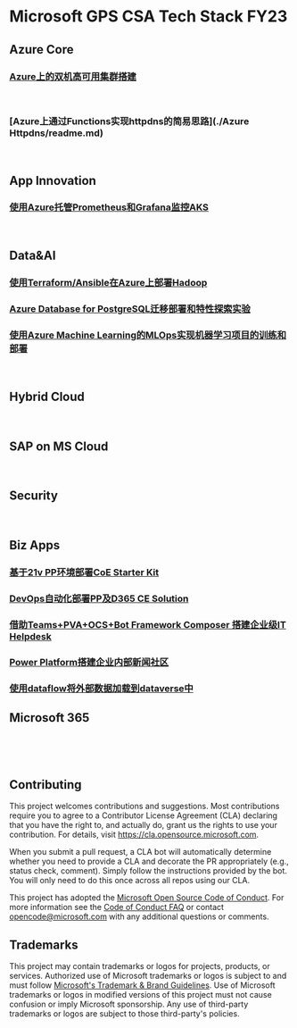# Microsoft GPS CSA Tech Stack FY23

## Azure Core
### [Azure上的双机高可用集群搭建](./HACluster/readme.md)
&nbsp; 

### [Azure上通过Functions实现httpdns的简易思路](./Azure Httpdns/readme.md)
&nbsp; 

## App Innovation
### [使用Azure托管Prometheus和Grafana监控AKS](./使用Auzre托管Prometheus和Grafana监控AKS)
&nbsp; 
## Data&AI
### [使用Terraform/Ansible在Azure上部署Hadoop](https://github.com/radezheng/azureHadoop#%E4%BD%BF%E7%94%A8terraformansible%E5%9C%A8azure%E4%B8%8A%E9%83%A8%E7%BD%B2hadoop)
### [Azure Database for PostgreSQL迁移部署和特性探索实验](https://github.com/lxueqian/gps-csa-tech-stack/tree/main/PostgresqlWorkshop)
### [使用Azure Machine Learning的MLOps实现机器学习项目的训练和部署](https://github.com/zwang53/mlops-in-a-day)

&nbsp; 
## Hybrid Cloud
&nbsp; 
## SAP on MS Cloud
&nbsp; 
## Security
&nbsp; 
## Biz Apps
### [基于21v PP环境部署CoE Starter Kit](https://github.com/charlielv926/Biz-App-TechSolution/tree/main/PP%20COE%20Starter%20Kit%20Deployment%20in%2021V)
### [DevOps自动化部署PP及D365 CE Solution](https://github.com/charlielv926/Biz-App-TechSolution/tree/main/PP%26D365%20CE%20Solution%20Deployment%20with%20Azure%20DevOps)
### [借助Teams+PVA+OCS+Bot Framework Composer 搭建企业级IT Helpdesk](https://github.com/charlielv926/Biz-App-TechSolution/tree/main/PP%26D365%20CE%20Solution%20Deployment%20with%20Azure%20DevOps)
### [Power Platform搭建企业内部新闻社区](https://github.com/charlielv926/Biz-App-TechSolution/tree/main/Build%20News%20Community%20with%20Power%20Platform)
### [使用dataflow将外部数据加载到dataverse中](https://github.com/ZuoXuangn/PP-dataflow)

## Microsoft 365
&nbsp; 



&nbsp; 
&nbsp; 
&nbsp; 
&nbsp; 
&nbsp; 
&nbsp; 
&nbsp; 
&nbsp; 

## Contributing

This project welcomes contributions and suggestions.  Most contributions require you to agree to a
Contributor License Agreement (CLA) declaring that you have the right to, and actually do, grant us
the rights to use your contribution. For details, visit https://cla.opensource.microsoft.com.

When you submit a pull request, a CLA bot will automatically determine whether you need to provide
a CLA and decorate the PR appropriately (e.g., status check, comment). Simply follow the instructions
provided by the bot. You will only need to do this once across all repos using our CLA.

This project has adopted the [Microsoft Open Source Code of Conduct](https://opensource.microsoft.com/codeofconduct/).
For more information see the [Code of Conduct FAQ](https://opensource.microsoft.com/codeofconduct/faq/) or
contact [opencode@microsoft.com](mailto:opencode@microsoft.com) with any additional questions or comments.

## Trademarks

This project may contain trademarks or logos for projects, products, or services. Authorized use of Microsoft 
trademarks or logos is subject to and must follow 
[Microsoft's Trademark & Brand Guidelines](https://www.microsoft.com/en-us/legal/intellectualproperty/trademarks/usage/general).
Use of Microsoft trademarks or logos in modified versions of this project must not cause confusion or imply Microsoft sponsorship.
Any use of third-party trademarks or logos are subject to those third-party's policies.
